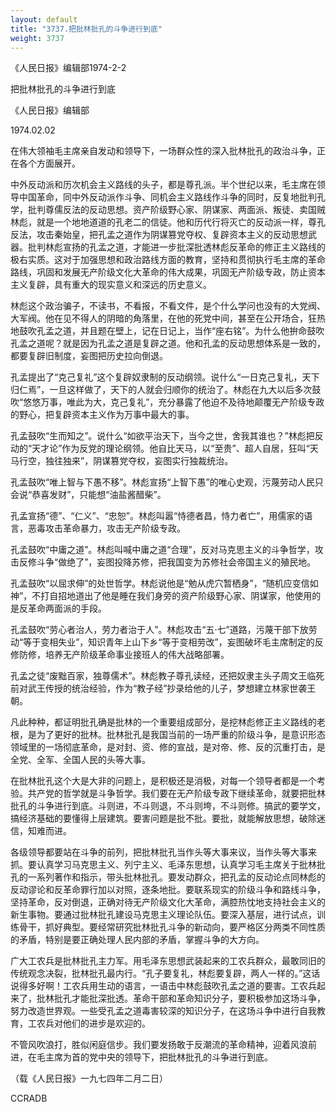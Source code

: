 ```yaml
---
layout: default
title: "3737.把批林批孔的斗争进行到底"
weight: 3737
---
```


《人民日报》编辑部1974-2-2

把批林批孔的斗争进行到底

《人民日报》编辑部

1974.02.02

在伟大领袖毛主席亲自发动和领导下，一场群众性的深入批林批孔的政治斗争，正在各个方面展开。

中外反动派和历次机会主义路线的头子，都是尊孔派。半个世纪以来，毛主席在领导中国革命，同中外反动派作斗争、同机会主义路线作斗争的同时，反复地批判孔学，批判尊儒反法的反动思想。资产阶级野心家、阴谋家、两面派、叛徒、卖国贼林彪，就是一个地地道道的孔老二的信徒。他和历代行将灭亡的反动派一样，尊孔反法，攻击秦始皇，把孔孟之道作为阴谋篡党夺权、复辟资本主义的反动思想武器。批判林彪宣扬的孔孟之道，才能进一步批深批透林彪反革命的修正主义路线的极右实质。这对于加强思想和政治路线方面的教育，坚持和贯彻执行毛主席的革命路线，巩固和发展无产阶级文化大革命的伟大成果，巩固无产阶级专政，防止资本主义复辟，具有重大的现实意义和深远的历史意义。

林彪这个政治骗子，不读书，不看报，不看文件，是个什么学问也没有的大党阀、大军阀。他在见不得人的阴暗的角落里，在他的死党中间，甚至在公开场合，狂热地鼓吹孔孟之道，并且题在壁上，记在日记上，当作“座右铭”。为什么他拚命鼓吹孔孟之道呢？就是因为孔孟之道是复辟之道。他和孔孟的反动思想体系是一致的，都要复辟旧制度，妄图把历史拉向倒退。

孔孟提出了“克己复礼”这个复辟奴隶制的反动纲领。说什么“一日克己复礼，天下归仁焉”，一旦这样做了，天下的人就会归顺你的统治了。林彪在九大以后多次鼓吹“悠悠万事，唯此为大，克己复礼”，充分暴露了他迫不及待地颠覆无产阶级专政的野心，把复辟资本主义作为万事中最大的事。

孔孟鼓吹“生而知之”。说什么“如欲平治天下，当今之世，舍我其谁也？”林彪把反动的“天才论”作为反党的理论纲领。他自比天马，以“至贵”、超人自居，狂叫“天马行空，独往独来”，阴谋篡党夺权，妄图实行独裁统治。

孔孟鼓吹“唯上智与下愚不移”。林彪宣扬“上智下愚”的唯心史观，污蔑劳动人民只会说“恭喜发财”，只能想“油盐酱醋柴”。

孔孟宣扬“德”、“仁义”、“忠恕”。林彪叫嚣“恃德者昌，恃力者亡”，用儒家的语言，恶毒攻击革命暴力，攻击无产阶级专政。

孔孟鼓吹“中庸之道”。林彪叫喊中庸之道“合理”，反对马克思主义的斗争哲学，攻击反修斗争“做绝了”，妄图投降苏修，把我国变为苏修社会帝国主义的殖民地。

孔孟鼓吹“以屈求伸”的处世哲学。林彪说他是“勉从虎穴暂栖身”，“随机应变信如神”，不打自招地道出了他是睡在我们身旁的资产阶级野心家、阴谋家，他使用的是反革命两面派的手段。

孔孟鼓吹“劳心者治人，劳力者治于人”。林彪攻击“五·七”道路，污蔑干部下放劳动“等于变相失业”，知识青年上山下乡“等于变相劳改”，妄图破坏毛主席制定的反修防修，培养无产阶级革命事业接班人的伟大战略部署。

孔孟之徒“废黜百家，独尊儒术”。林彪教子尊孔读经，还把奴隶主头子周文王临死前对武王传授的统治经验，作为“教子经”抄录给他的儿子，梦想建立林家世袭王朝。

凡此种种，都证明批孔确是批林的一个重要组成部分，是挖林彪修正主义路线的老根，是为了更好的批林。批林批孔是我国当前的一场严重的阶级斗争，是意识形态领域里的一场彻底革命，是对封、资、修的宣战，是对帝、修、反的沉重打击，是全党、全军、全国人民的头等大事。

在批林批孔这个大是大非的问题上，是积极还是消极，对每一个领导者都是一个考验。共产党的哲学就是斗争哲学。我们要在无产阶级专政下继续革命，就要把批林批孔的斗争进行到底。斗则进，不斗则退，不斗则垮，不斗则修。搞武的要学文，搞经济基础的要懂得上层建筑。要害问题是批不批。要批，就能解放思想，破除迷信，知难而进。

各级领导都要站在斗争的前列，把批林批孔当作头等大事来议，当作头等大事来抓。要认真学习马克思主义、列宁主义、毛泽东思想，认真学习毛主席关于批林批孔的一系列著作和指示，带头批林批孔。要发动群众，把孔孟的反动论点同林彪的反动谬论和反革命罪行加以对照，逐条地批。要联系现实的阶级斗争和路线斗争，坚持革命，反对倒退，正确对待无产阶级文化大革命，满腔热忱地支持社会主义的新生事物。要通过批林批孔建设马克思主义理论队伍。要深入基层，进行试点，训练骨干，抓好典型。要经常研究批林批孔斗争的新动向，要严格区分两类不同性质的矛盾，特别是要正确处理人民内部的矛盾，掌握斗争的大方向。

广大工农兵是批林批孔主力军。用毛泽东思想武装起来的工农兵群众，最敢同旧的传统观念决裂，批林批孔最内行。“孔子要复礼，林彪要复辟，两人一样的。”这话说得多好啊！工农兵用生动的语言，一语击中林彪鼓吹孔孟之道的要害。工农兵起来了，批林批孔才能批深批透。革命干部和革命知识分子，要积极参加这场斗争，努力改造世界观。一些受孔孟之道毒害较深的知识分子，在这场斗争中进行自我教育，工农兵对他们的进步是欢迎的。

不管风吹浪打，胜似闲庭信步。我们要发扬敢于反潮流的革命精神，迎着风浪前进，在毛主席为首的党中央的领导下，把批林批孔的斗争进行到底。

（载《人民日报》一九七四年二月二日）

CCRADB

